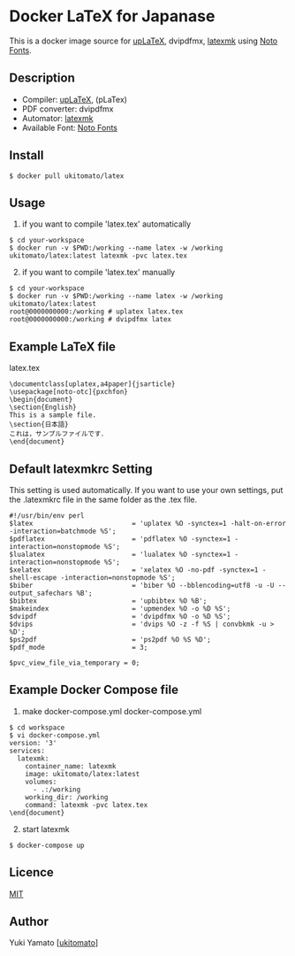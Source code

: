 Docker LaTeX for Japanase
====

This is a docker image source for [upLaTeX](https://texwiki.texjp.org/?upTeX%2CupLaTeX), dvipdfmx, [latexmk](https://texwiki.texjp.org/?Latexmk) using [Noto Fonts](https://www.google.com/get/noto/).

## Description
- Compiler: [upLaTeX](https://texwiki.texjp.org/?upTeX%2CupLaTeX), (pLaTex)
- PDF converter: dvipdfmx
- Automator: [latexmk](https://texwiki.texjp.org/?Latexmk)
- Available Font: [Noto Fonts](https://www.google.com/get/noto/)

## Install
```
$ docker pull ukitomato/latex
```

## Usage
1. if you want to compile 'latex.tex' automatically
```
$ cd your-workspace
$ docker run -v $PWD:/working --name latex -w /working ukitomato/latex:latest latexmk -pvc latex.tex
```
2. if you want to compile 'latex.tex' manually
```
$ cd your-workspace
$ docker run -v $PWD:/working --name latex -w /working ukitomato/latex:latest
root@0000000000:/working # uplatex latex.tex
root@0000000000:/working # dvipdfmx latex
```

## Example LaTeX file
latex.tex
```
\documentclass[uplatex,a4paper]{jsarticle}
\usepackage[noto-otc]{pxchfon}
\begin{document}
\section{English}
This is a sample file.
\section{日本語}
これは，サンプルファイルです．
\end{document}
```


## Default latexmkrc Setting
This setting is used automatically.
If you want to use your own settings, put the .latexmkrc file in the same folder as the .tex file.

```
#!/usr/bin/env perl
$latex                         = 'uplatex %O -synctex=1 -halt-on-error -interaction=batchmode %S';
$pdflatex                      = 'pdflatex %O -synctex=1 -interaction=nonstopmode %S';
$lualatex                      = 'lualatex %O -synctex=1 -interaction=nonstopmode %S';
$xelatex                       = 'xelatex %O -no-pdf -synctex=1 -shell-escape -interaction=nonstopmode %S';
$biber                         = 'biber %O --bblencoding=utf8 -u -U --output_safechars %B';
$bibtex                        = 'upbibtex %O %B';
$makeindex                     = 'upmendex %O -o %D %S';
$dvipdf                        = 'dvipdfmx %O -o %D %S';
$dvips                         = 'dvips %O -z -f %S | convbkmk -u > %D';
$ps2pdf                        = 'ps2pdf %O %S %D';
$pdf_mode                      = 3;

$pvc_view_file_via_temporary = 0;
```

## Example Docker Compose file
1. make docker-compose.yml
docker-compose.yml
```
$ cd workspace
$ vi docker-compose.yml
version: '3'
services:
  latexmk:
    container_name: latexmk
    image: ukitomato/latex:latest
    volumes:
      - .:/working
    working_dir: /working
    command: latexmk -pvc latex.tex
\end{document}
```
2. start latexmk
```
$ docker-compose up
```


## Licence

[MIT](https://github.com/ukitomato/docker-latex/blob/master/LICENSE)

## Author
Yuki Yamato [[ukitomato](https://github.com/ukitomato)]
